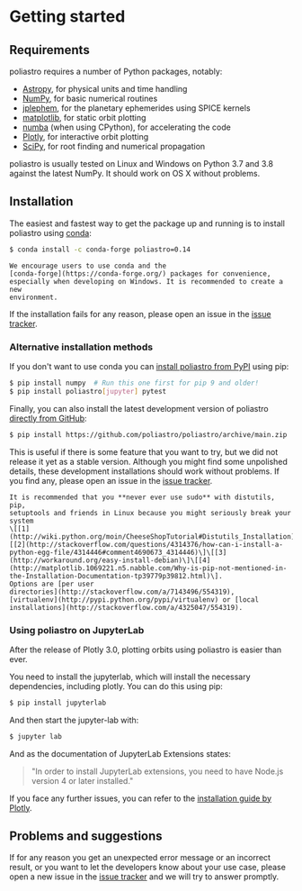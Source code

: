 # Getting started

## Requirements

poliastro requires a number of Python packages, notably:

- [Astropy](https://www.astropy.org/), for physical units and time handling
- [NumPy](https://numpy.org/), for basic numerical routines
- [jplephem](https://pypi.org/project/jplephem/), for the planetary ephemerides using SPICE kernels
- [matplotlib](https://matplotlib.org/), for static orbit plotting
- [numba](https://numba.pydata.org/) (when using CPython), for accelerating the code
- [Plotly](https://plotly.com/), for interactive orbit plotting
- [SciPy](https://www.scipy.org/), for root finding and numerical propagation

poliastro is usually tested on Linux and Windows on Python 3.7 and 3.8
against the latest NumPy. It should work on OS X without problems.

## Installation

The easiest and fastest way to get the package up and running is to
install poliastro using [conda](https://conda.io/docs/):

```bash
$ conda install -c conda-forge poliastro=0.14
```

```{note}
We encourage users to use conda and the
[conda-forge](https://conda-forge.org/) packages for convenience,
especially when developing on Windows. It is recommended to create a new
environment.
```

If the installation fails for any reason, please open an issue in the
[issue tracker](https://github.com/poliastro/poliastro/issues).

### Alternative installation methods

If you don\'t want to use conda you can [install poliastro from
PyPI](https://pypi.python.org/pypi/poliastro/) using pip:

```bash
$ pip install numpy  # Run this one first for pip 9 and older!
$ pip install poliastro[jupyter] pytest
```

Finally, you can also install the latest development version of
poliastro [directly from GitHub](http://github.com/poliastro/poliastro):

```bash
$ pip install https://github.com/poliastro/poliastro/archive/main.zip
```

This is useful if there is some feature that you want to try, but we did
not release it yet as a stable version. Although you might find some
unpolished details, these development installations should work without
problems. If you find any, please open an issue in the [issue
tracker](https://github.com/poliastro/poliastro/issues).

```{warning}
It is recommended that you **never ever use sudo** with distutils, pip,
setuptools and friends in Linux because you might seriously break your
system
\[[1](http://wiki.python.org/moin/CheeseShopTutorial#Distutils_Installation)\]\[[2](http://stackoverflow.com/questions/4314376/how-can-i-install-a-python-egg-file/4314446#comment4690673_4314446)\]\[[3](http://workaround.org/easy-install-debian)\]\[[4](http://matplotlib.1069221.n5.nabble.com/Why-is-pip-not-mentioned-in-the-Installation-Documentation-tp39779p39812.html)\].
Options are [per user
directories](http://stackoverflow.com/a/7143496/554319),
[virtualenv](http://pypi.python.org/pypi/virtualenv) or [local
installations](http://stackoverflow.com/a/4325047/554319).
```

### Using poliastro on JupyterLab

After the release of Plotly 3.0, plotting orbits using poliastro is
easier than ever.

You need to install the jupyterlab, which will install the necessary
dependencies, including plotly. You can do this using pip:

```bash
$ pip install jupyterlab
```

And then start the jupyter-lab with:

```bash
$ jupyter lab
```

And as the documentation of JupyterLab Extensions states:

> \"In order to install JupyterLab extensions, you need to have Node.js
> version 4 or later installed.\"

If you face any further issues, you can refer to the [installation guide
by
Plotly](https://github.com/plotly/plotly.py/blob/master/README.md#jupyterlab-support-python-35).

## Problems and suggestions

If for any reason you get an unexpected error message or an incorrect
result, or you want to let the developers know about your use case,
please open a new issue in the [issue
tracker](https://github.com/poliastro/poliastro/issues) and we will try
to answer promptly.
